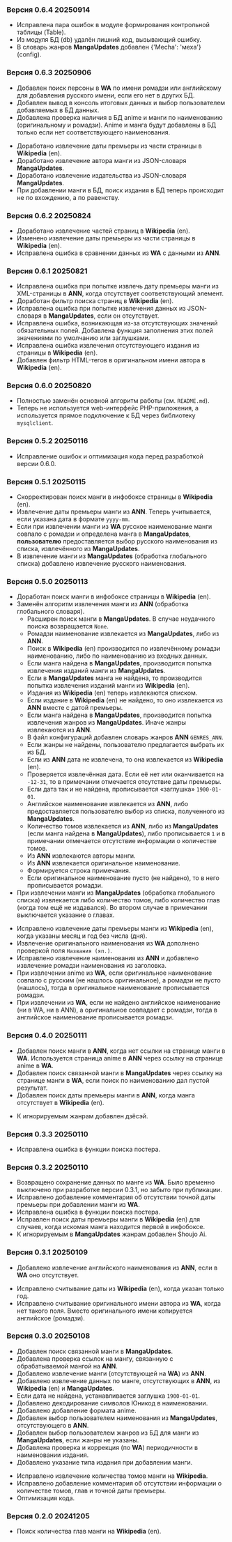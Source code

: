### Версия 0.6.4 20250914
* Исправлена пара ошибок в модуле формирования контрольной таблицы (Table).
* Из модуля БД (db) удалён лишний код, вызывающий ошибку.
* В словарь жанров **MangaUpdates** добавлен {'Mecha': 'меха'} (config).

### Версия 0.6.3 20250906
+ Добавлен поиск персоны в **WA** по имени ромадзи или английскому для добавления русского имени, если его нет в
  других БД.
+ Добавлен вывод в консоль итоговых данных и выбор пользователем добавляемых в БД данных.
+ Добавлена проверка наличия в БД anime и манги по наименованию (оригинальному и ромадзи). Anime и манга будут добавлены
  в БД только если нет соответствующего наименования.
* Доработано извлечение даты премьеры из части страницы в **Wikipedia** (en).
* Доработано извлечение автора манги из JSON-словаря **MangaUpdates**.
* Доработано извлечение издательства из JSON-словаря **MangaUpdates**.
* При добавлении манги в БД, поиск издания в БД теперь происходит не по вхождению, а по равенству.

### Версия 0.6.2 20250824
* Доработано извлечение частей страниц в **Wikipedia** (en).
* Изменено извлечение даты премьеры из части страницы в **Wikipedia** (en).
* Исправлена ошибка в сравнении данных из **WA** с данными из **ANN**.

### Версия 0.6.1 20250821
* Исправлена ошибка при попытке извлечь дату премьеры манги из XML-страницы в **ANN**, когда отсутствует соответствующий
  элемент.
* Доработан фильтр поиска страниц в **Wikipedia** (en).
* Исправлена ошибка при попытке извлечения данных из JSON-словаря в **MangaUpdates**, если он отсутствует.
* Исправлена ошибка, возникающая из-за отсутствующих значений обязательных полей. Добавлена функция заполнения этих
  полей значениями по умолчанию или заглушками.
* Исправлена ошибка извлечения отсутствующего издания из страницы в **Wikipedia** (en).
* Добавлен фильтр HTML-тегов в оригинальном имени автора в **Wikipedia** (en).

### Версия 0.6.0 20250820
* Полностью заменён основной алгоритм работы (см. `README.md`).
* Теперь не используется web-интерфейс PHP-приложения, а используется прямое подключение к БД через библиотеку
  `mysqlclient`.

### Версия 0.5.2 20250116
* Исправление ошибок и оптимизация кода перед разработкой версии 0.6.0.

### Версия 0.5.1 20250115
* Скорректирован поиск манги в инфобоксе страницы в **Wikipedia** (en).
* Извлечение даты премьеры манги из **ANN**. Теперь учитывается, если указана дата в формате `yyyy-mm`.
* Если при извлечении манги из **WA** русское наименование манги совпало с ромадзи и определена манга
  в **MangaUpdates**, **пользователю** предоставляется выбор русского наименования из списка,
  извлечённого из **MangaUpdates**.
* В извлечение манги из **MangaUpdates** (обработка глобального списка) добавлено извлечение русского наименования.

### Версия 0.5.0 20250113
+ Доработан поиск манги в инфобоксе страницы в **Wikipedia** (en).
+ Заменён алгоритм извлечения манги из **ANN** (обработка глобального словаря).
    + Расширен поиск манги в **MangaUpdates**. В случае неудачного поиска возвращается `None`.
    + Ромадзи наименование извлекается из **MangaUpdates**, либо из **ANN**.
    + Поиск в **Wikipedia** (en) производится по извлечённому ромадзи наименованию,
      либо по наименованию из входных данных.
    + Если манга найдена в **MangaUpdates**, производится попытка извлечения изданий манги из **MangaUpdates**.
    + Если в **MangaUpdates** манга не найдена, то производится попытка извлечения изданий манги из **Wikipedia** (en).
    + Издания из **Wikipedia** (en) теперь извлекаются списком.
    + Если издание в **Wikipedia** (en) не найдено, то оно извлекается из **ANN** вместе с датой премьеры.
    + Если манга найдена в **MangaUpdates**, производится попытка извлечения жанров из **MangaUpdates**.
      Иначе жанры извлекаются из **ANN**.
    + В файл конфигураций добавлен словарь жанров **ANN** `GENRES_ANN`.
    + Если жанры не найдены, пользователю предлагается выбрать их из БД.
    + Если из **ANN** дата не извлечена, то она извлекается из **Wikipedia** (en).
    + Проверяется извлечённая дата. Если её нет или оканчивается на `-12-31`, то в примечании отмечается отсутствие
      даты премьеры.
    + Если дата так и не найдена, прописывается «заглушка» `1900-01-01`.
    + Английское наименование извлекается из **ANN**, либо предоставляется пользователю выбор из списка,
      полученного из **MangaUpdates**.
    + Количество томов извлекается из **ANN**, либо из **MangaUpdates** (если манга найдена в **MangaUpdates**),
      либо прописывается `1` и в примечании отмечается отсутствие информации о количестве томов.
    + Из **ANN** извлекаются авторы манги.
    + Из **ANN** извлекается оригинальное наименование.
    + Формируется строка примечания.
    + Если оригинальное наименование пусто (не найдено), то в него прописывается ромадзи.
+ При извлечении манги из **MangaUpdates** (обработка глобального списка) извлекается либо количество томов,
  либо количество глав (когда том ещё не издавался). Во втором случае в примечании выключается указание о главах.
* Исправлено извлечение даты премьеры манги из **Wikipedia** (en), когда указаны месяц и год без числа (дня).
* Извлечение оригинального наименования из **WA** дополнено проверкой поля `Названия (яп.)`.
* Исправлено извлечение наименования из **ANN** и добавлено извлечение ромадзи наименования из заголовка.
* При извлечении anime из **WA**, если оригинальное наименование совпало с русским (не нашлось оригинальное),
  а ромадзи не пусто (нашлось), тогда в оригинальное наименование прописывается ромадзи.
* При извлечении из **WA**, если не найдено английское наименование (ни в WA, ни в ANN),
  а оригинальное совпадает с ромадзи, тогда в английское наименование прописывается ромадзи.

### Версия 0.4.0 20250111
+ Добавлен поиск манги в **ANN**, когда нет ссылки на странице манги в **WA**.
  Используется страница anime в **ANN** через ссылку на странице anime в **WA**.
+ Добавлен поиск связанной манги в **MangaUpdates** через ссылку на странице манги в **WA**,
  если поиск по наименованию дал пустой результат.
+ Добавлен поиск даты премьеры манги в **ANN**, когда манга отсутствует в **Wikipedia** (en).
* К игнорируемым жанрам добавлен дзёсэй.

### Версия 0.3.3 20250110
* Исправлена ошибка в функции поиска постера.

### Версия 0.3.2 20250110
* Возвращено сохранение данных по манге из **WA**. Было временно выключено при разработке версии 0.3.1,
  но забыто при публикации.
* Исправлено добавление комментария об отсутствии точной даты премьеры при добавлении манги из **WA**.
* Исправлена ошибка в функции поиска постера.
* Исправлен поиск даты премьеры манги в **Wikipedia** (en) для случаев,
  когда искомая манга находится первой в инфобоксе.
* К игнорируемым в **MangaUpdates** жанрам добавлен Shoujo Ai.

### Версия 0.3.1 20250109
+ Добавлено извлечение английского наименования из **ANN**, если в **WA** оно отсутствует.
* Исправлено считывание даты из **Wikipedia** (en), когда указан только год.
* Исправлено считывание оригинального имени автора из **WA**, когда нет такого поля.
  Вместо оригинального имени копируется английское (ромадзи).

### Версия 0.3.0 20250108
+ Добавлен поиск связанной манги в **MangaUpdates**.
+ Добавлена проверка ссылок на мангу, связанную с обрабатываемой мангой на **ANN**.
+ Добавлено извлечение манги (отсутствующей на **WA**) из **ANN**.
+ Добавлено извлечение данных по манге, отсутствующих в **ANN**, из **Wikipedia** (en) и **MangaUpdates**.
+ Если дата не найдена, устанавливается заглушка `1900-01-01`.
+ Добавлено декодирование символов Юникод в наименовании.
+ Добавлено добавление формата anime.
+ Добавлен выбор пользователем наименования из **MangaUpdates**, отсутствующего в **ANN**.
+ Добавлен выбор пользователем жанров из БД для манги из **MangaUpdates**, если жанры не указаны.
+ Добавлена проверка и коррекция (по **WA**) периодичности в наименовании издания.
+ Добавлено указание типа издания при добавлении манги.
* Исправлено извлечение количества томов манги на **Wikipedia**.
* Исправлено добавление комментария об отсутствии информации о количестве томов, глав и точной даты премьеры.
* Оптимизация кода.

### Версия 0.2.0 20241205
+ Поиск количества глав манги на **Wikipedia** (en).
